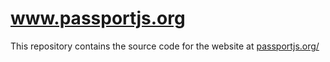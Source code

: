 # www.passportjs.org

  This repository contains the source code for the website at [passportjs.org/](http://passportjs.org/)